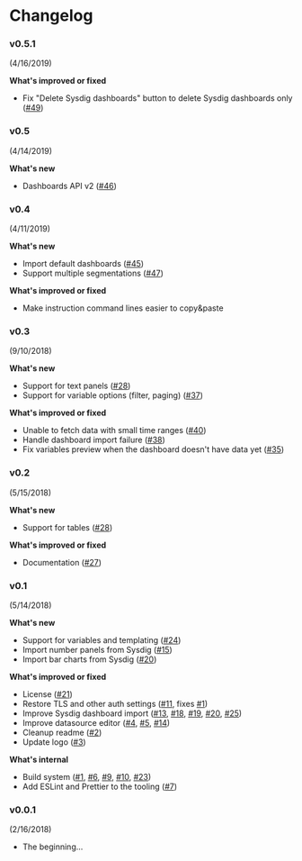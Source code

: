 # Changelog

### v0.5.1
(4/16/2019)

**What's improved or fixed**
* Fix "Delete Sysdig dashboards" button to delete Sysdig dashboards only ([#49](https://github.com/draios/grafana-sysdig-datasource/pull/49))


### v0.5
(4/14/2019)

**What's new**
* Dashboards API v2 ([#46](https://github.com/draios/grafana-sysdig-datasource/pull/46))


### v0.4
(4/11/2019)

**What's new**
* Import default dashboards ([#45](https://github.com/draios/grafana-sysdig-datasource/pull/45))
* Support multiple segmentations ([#47](https://github.com/draios/grafana-sysdig-datasource/pull/47))

**What's improved or fixed**
* Make instruction command lines easier to copy&paste


### v0.3
(9/10/2018)

**What's new**
* Support for text panels ([#28](https://github.com/draios/grafana-sysdig-datasource/pull/28))
* Support for variable options (filter, paging) ([#37](https://github.com/draios/grafana-sysdig-datasource/pull/37))

**What's improved or fixed**
* Unable to fetch data with small time ranges ([#40](https://github.com/draios/grafana-sysdig-datasource/pull/40))
* Handle dashboard import failure ([#38](https://github.com/draios/grafana-sysdig-datasource/pull/38))
* Fix variables preview when the dashboard doesn't have data yet ([#35](https://github.com/draios/grafana-sysdig-datasource/pull/35))


### v0.2
(5/15/2018)

**What's new**
* Support for tables ([#28](https://github.com/draios/grafana-sysdig-datasource/pull/28))

**What's improved or fixed**
* Documentation ([#27](https://github.com/draios/grafana-sysdig-datasource/pull/27))


### v0.1
(5/14/2018)

**What's new**

* Support for variables and templating ([#24](https://github.com/draios/grafana-sysdig-datasource/pull/24))
* Import number panels from Sysdig ([#15](https://github.com/draios/grafana-sysdig-datasource/pull/15))
* Import bar charts from Sysdig ([#20](https://github.com/draios/grafana-sysdig-datasource/pull/20))

**What's improved or fixed**

* License ([#21](https://github.com/draios/grafana-sysdig-datasource/pull/21))
* Restore TLS and other auth settings ([#11](https://github.com/draios/grafana-sysdig-datasource/pull/11), fixes [#1](https://github.com/draios/grafana-sysdig-datasource/issues/1))
* Improve Sysdig dashboard import ([#13](https://github.com/draios/grafana-sysdig-datasource/pull/13), [#18](https://github.com/draios/grafana-sysdig-datasource/pull/18), [#19](https://github.com/draios/grafana-sysdig-datasource/pull/19), [#20](https://github.com/draios/grafana-sysdig-datasource/pull/20), [#25](https://github.com/draios/grafana-sysdig-datasource/pull/25))
* Improve datasource editor ([#4](https://github.com/draios/grafana-sysdig-datasource/pull/4), [#5](https://github.com/draios/grafana-sysdig-datasource/pull/5), [#14](https://github.com/draios/grafana-sysdig-datasource/pull/14))
* Cleanup readme ([#2](https://github.com/draios/grafana-sysdig-datasource/pull/2))
* Update logo ([#3](https://github.com/draios/grafana-sysdig-datasource/pull/3))

**What's internal**

* Build system ([#1](https://github.com/draios/grafana-sysdig-datasource/pull/1), [#6](https://github.com/draios/grafana-sysdig-datasource/pull/6), [#9](https://github.com/draios/grafana-sysdig-datasource/pull/9), [#10](https://github.com/draios/grafana-sysdig-datasource/pull/10), [#23](https://github.com/draios/grafana-sysdig-datasource/pull/23))
* Add ESLint and Prettier to the tooling ([#7](https://github.com/draios/grafana-sysdig-datasource/pull/7))


### v0.0.1
(2/16/2018)

* The beginning...
